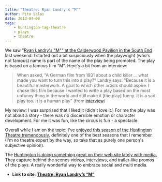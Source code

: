 ```yaml
---
title: "Theatre: Ryan Landry’s “M”"
author: Pito Salas
date: 2013-04-09
tags:
    - huntington-tag-theatre
    - plays
    - theatre
---
```




We saw "[Ryan Landry's "M"" at the Calderwood Pavilion in the South
End](<http://www.goldstar.com/e/65476>) last weekend. I started out a bit
suspiciously when the playwright (who's not famous) name is part of the name
of the play being promoted. The play is based on a famous film "M". Here's a
bit from an interview:

> When asked, "A German film from 1931 about a child killer … what made you
> want to turn this into a play?" Landry says: "Because it is a beautiful
> masterwork. A goal to which other artists should aspire. I chose this film
> because I wanted to write a play based on the most unfunny thing in the
> world and still make it [the play] funny. It is a sad play too. It is a
> human play" (from
> [interview](<http://www.boston.com/lifestyle/blogs/bostonspirit/2013/03/ryan_landry_dishes_on_m_at_the.html>))

My review: I was surprised that I liked it (didn't love it.) For me the play
was not about a story - there was no discernible emotion or character
development. For me it was fun, like the circus is fun - a spectacle.

Overall while I am on the topic: I've [enjoyed this season of the Huntington
Theatre tremendously](<http://www.huntingtontheatre.org>), definitely one of
the best seasons that I remember. (I'm no theatre expert by the way, so take
that as purely one person's subjective opinion).

The [Huntington is doing something great on their web site lately with
media.](<http://www.huntingtontheatre.org/season/2012-2013/m/>) They capture
behind the scenes videos, interviews, and trailer-like promos of the plays. A
really wonderful way to embrace social and multi media.


* **Link to site:** **[Theatre: Ryan Landry’s “M”](None)**
